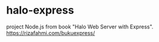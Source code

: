 # halo-express
project Node.js from book "Halo Web Server with Express". https://rizafahmi.com/bukuexpress/
